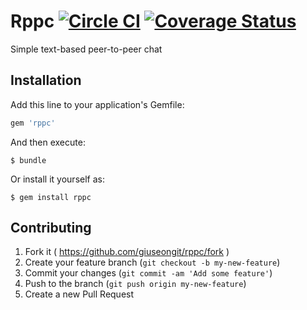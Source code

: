 # Rppc [![Circle CI](https://circleci.com/gh/giuseongit/rppc.svg?style=svg)](https://circleci.com/gh/giuseongit/rppc) [![Coverage Status](https://coveralls.io/repos/giuseongit/rppc/badge.svg)](https://coveralls.io/r/giuseongit/rppc)

Simple text-based peer-to-peer chat

## Installation

Add this line to your application's Gemfile:

```ruby
gem 'rppc'
```

And then execute:

    $ bundle

Or install it yourself as:

    $ gem install rppc

## Contributing
1. Fork it ( https://github.com/giuseongit/rppc/fork )
2. Create your feature branch (`git checkout -b my-new-feature`)
3. Commit your changes (`git commit -am 'Add some feature'`)
4. Push to the branch (`git push origin my-new-feature`)
5. Create a new Pull Request
